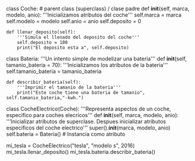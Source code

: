 class Coche:  # parent class (superclass) / clase padre
    def __init__(self, marca, modelo, anio):
        '''Inicializamos atributos del coche'''
        self.marca = marca
        self.modelo = modelo
        self.anio = anio
        self.deposito = 0

    def llenar_deposito(self):
        '''Simula el llenado del deposito del coche'''
        self.deposito = 100
        print("El deposito esta a", self.deposito)

class Bateria:
    '''Un intento simple de modelizar una bateria'''
    def __init__(self, tamanio_bateria = 70):
        '''Inicializamos los atributos de la bateria'''
        self.tamanio_bateria = tamanio_bateria

    def describir_bateria(self):
        '''Imprimir el tamanio de la bateria'''
        print("Este coche tiene una bateria de tamanio", self.tamanio_bateria,"-kwh.")


class CocheElectrico(Coche):
    '''Representa aspectos de un coche, especifico para coches elecricos'''
    def __init__(self, marca, modelo, anio):
        '''Inicializar atributos de superclase.
        Despues inicializar atributos especificos del coche electrico'''
        super().__init__(marca, modelo, anio)
        self.bateria = Bateria() # Instancia como atributo

mi_tesla = CocheElectrico("tesla", "modelo s", 2016)
mi_tesla.llenar_deposito()
mi_tesla.bateria.describir_bateria()
